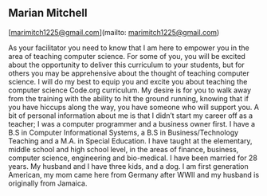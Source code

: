 ## Marian  Mitchell

[marimitch1225@gmail.com](mailto: marimitch1225@gmail.com)

As your facilitator you need to know that I am here to empower you in the area of teaching computer science.  For some of you, you will be excited about the opportunity to deliver this curriculum to your students, but for others you may be apprehensive about the thought of teaching computer science. I will do my best to equip you and excite you about teaching the computer science Code.org curriculum.  My desire is for you to walk away from the training with the ability to hit the ground running, knowing that if you have hiccups along the way, you have someone who will support you.    A bit of personal information about me is that I didn’t start my career off as a teacher; I was a computer programmer and a business owner first.  I have a B.S in Computer Informational Systems, a B.S in Business/Technology Teaching and a M.A. in Special Education.  I have taught at the elementary, middle school and high school level, in the areas of finance, business, computer science, engineering and bio-medical.  I have been married for 28 years.  My husband and I have three kids, and a dog.  I am first generation American, my mom came here from Germany after WWII and my husband is originally from Jamaica.
